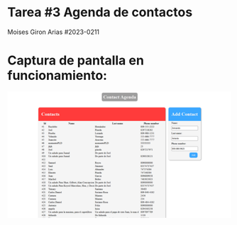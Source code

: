 # Tarea #3 Agenda de contactos 
Moises Giron Arias #2023-0211 

# Captura de pantalla en funcionamiento: 
![captura](IMG/image.png)
